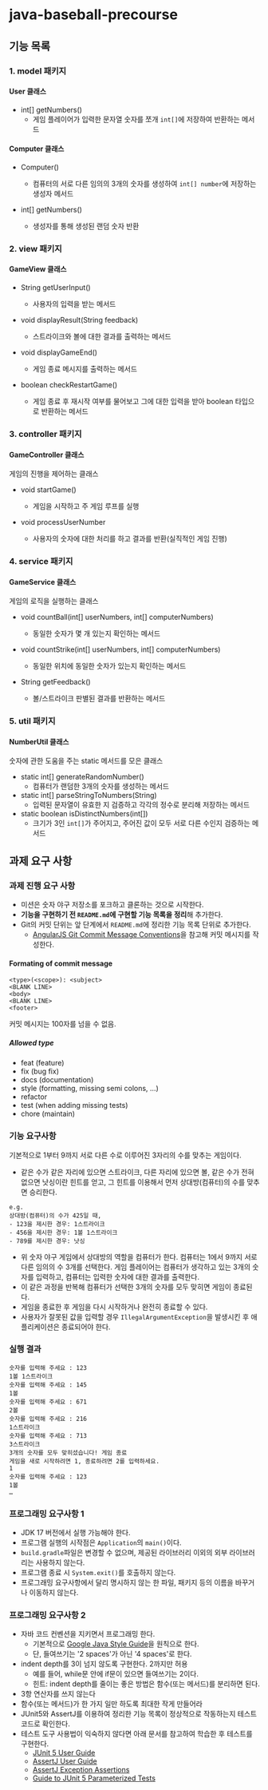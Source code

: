 # java-baseball-precourse

## 기능 목록

### 1. model 패키지
#### User 클래스
* int[] getNumbers()
  * 게임 플레이어가 입력한 문자열 숫자를 쪼개 `int[]`에 저장하여 반환하는 메서드

#### Computer 클래스
* Computer()
  * 컴퓨터의 서로 다른 임의의 3개의 숫자를 생성하여 `int[] number`에 저장하는 생성자 메서드

* int[] getNumbers()
  * 생성자를 통해 생성된 랜덤 숫자 반환



### 2. view 패키지

#### GameView 클래스

* String getUserInput()
  * 사용자의 입력을 받는 메서드

* void displayResult(String feedback)
  * 스트라이크와 볼에 대한 결과를 출력하는 메서드

* void displayGameEnd()
  * 게임 종료 메시지를 출력하는 메서드
* boolean checkRestartGame()
  * 게임 종료 후 재시작 여부를 물어보고 그에 대한 입력을 받아 boolean 타입으로 반환하는 메서드




### 3. controller 패키지

#### GameController 클래스
게임의 진행을 제어하는 클래스
* void startGame()
  * 게임을 시작하고 주 게임 루프를 실행

* void processUserNumber
  * 사용자의 숫자에 대한 처리를 하고 결과를 반환(실직적인 게임 진행)



### 4. service 패키지

#### GameService 클래스
게임의 로직을 실행하는 클래스
  * void countBall(int[] userNumbers, int[] computerNumbers)
    * 동일한 숫자가 몇 개 있는지 확인하는 메서드

  * void countStrike(int[] userNumbers, int[] computerNumbers)
    * 동일한 위치에 동일한 숫자가 있는지 확인하는 메서드

  * String getFeedback()
    * 볼/스트라이크 판별된 결과를 반환하는 메서드




### 5. util 패키지
#### NumberUtil 클래스
숫자에 관한 도움을 주는 static 메서드를 모은 클래스
* static int[] generateRandomNumber()
  * 컴퓨터가 랜덤한 3개의 숫자를 생성하는 메서드
* static int[] parseStringToNumbers(String)
  - 입력된 문자열이 유효한 지 검증하고 각각의 정수로 분리해 저장하는 메서드
* static boolean isDistinctNumbers(int[])
  - 크기가 3인 `int[]`가 주어지고, 주어진 값이 모두 서로 다른 수인지 검증하는 메서드



## 과제 요구 사항

### 과제 진행 요구 사항

* 미션은 숫자 야구 저장소를 포크하고 클론하는 것으로 시작한다.
* **기능을 구현하기 전 `README.md`에 구현할 기능 목록을 정리**해 추가한다.
* Git의 커밋 단위는 앞 단계에서 `README.md`에 정리한 기능 목록 단위로 추가한다.
  * [AngularJS Git Commit Message Conventions](https://gist.github.com/stephenparish/9941e89d80e2bc58a153)을 참고해 커밋 메시지를 작성한다.

#### Formating of commit message

```git
<type>(<scope>): <subject>
<BLANK LINE>
<body>
<BLANK LINE>
<footer>
```

커밋 메시지는 100자를 넘을 수 없음.

##### Allowed type

- feat (feature)
- fix (bug fix)
- docs (documentation)
- style (formatting, missing semi colons, …)
- refactor
- test (when adding missing tests)
- chore (maintain)





### 기능 요구사항

기본적으로 1부터 9까지 서로 다른 수로 이루어진 3자리의 수를 맞추는 게임이다.

* 같은 수가 같은 자리에 있으면 스트라이크, 다른 자리에 있으면 볼, 같은 수가 전혀 없으면 낫싱이란 힌트를 얻고, 그 힌트를 이용해서 먼저 상대방(컴퓨터)의 수를 맞추면 승리한다.

```text
e.g.
상대방(컴퓨터)의 수가 425일 때,
- 123을 제시한 경우: 1스트라이크
- 456을 제시한 경우: 1볼 1스트라이크
- 789를 제시한 경우: 낫싱
```

* 위 숫자 야구 게임에서 상대방의 역할을 컴퓨터가 한다. 컴퓨터는 1에서 9까지 서로 다른 임의의 수 3개를 선택한다. 게임 플레이어는 컴퓨터가 생각하고 있는
  3개의 숫자를 입력하고, 컴퓨터는 입력한 숫자에 대한 결과를 출력한다.
* 이 같은 과정을 반복해 컴퓨터가 선택한 3개의 숫자를 모두 맞히면 게임이 종료된다.
* 게임을 종료한 후 게임을 다시 시작하거나 완전히 종료할 수 있다.
* 사용자가 잘못된 값을 입력할 경우 `IllegalArgumentException`을 발생시킨 후 애플리케이션은 종료되어야 한다.



### 실행 결과

```text
숫자를 입력해 주세요 : 123
1볼 1스트라이크
숫자를 입력해 주세요 : 145
1볼
숫자를 입력해 주세요 : 671
2볼
숫자를 입력해 주세요 : 216
1스트라이크
숫자를 입력해 주세요 : 713
3스트라이크
3개의 숫자를 모두 맞히셨습니다! 게임 종료
게임을 새로 시작하려면 1, 종료하려면 2를 입력하세요.
1
숫자를 입력해 주세요 : 123
1볼
…
```



### 프로그래밍 요구사항 1

* JDK 17 버전에서 실행 가능해야 한다.
* 프로그램 실행의 시작점은 `Application`의 `main()`이다.
* `build.gradle`파일은 변경할 수 없으며, 제공된 라이브러리 이외의 외부 라이브러리는 사용하지 않는다.
* 프로그램 종료 시 `System.exit()`를 호출하지 않는다.
* 프로그래밍 요구사항에서 달리 명시하지 않는 한 파일, 패키지 등의 이름을 바꾸거나 이동하지 않는다.



### 프로그래밍 요구사항 2

* 자바 코드 컨벤션을 지키면서 프로그래밍 한다.
  * 기본적으로 [Google Java Style Guide](https://google.github.io/styleguide/javaguide.html)을 원칙으로 한다.
  * 단, 들여쓰기는 '2 spaces'가 아닌 '4 spaces'로 한다.
* indent depth를 3이 넘지 않도록 구현한다. 2까지만 허용
  * 예를 들어, while문 안에 if문이 있으면 들여쓰기는 2이다.
  * 힌트: indent depth를 줄이는 좋은 방법은 함수(또는 메서드)를 분리하면 된다.
* 3항 연산자를 쓰지 않는다
* 함수(또는 메서드)가 한 가지 일만 하도록 최대한 작게 만들어라
* JUnit5와 AssertJ를 이용하여 정리한 기능 목록이 정상적으로 작동하는지 테스트 코드로 확인한다.
* 테스트 도구 사용법이 익숙하지 않다면 아래 문서를 참고하여 학습한 후 테스트를 구현한다.
  * [JUnit 5 User Guide](https://junit.org/junit5/docs/current/user-guide/)
  * [AssertJ User Guide](https://assertj.github.io/doc/)
  * [AssertJ Exception Assertions](https://www.baeldung.com/assertj-exception-assertion)
  * [Guide to JUnit 5 Parameterized Tests](https://www.baeldung.com/parameterized-tests-junit-5)



